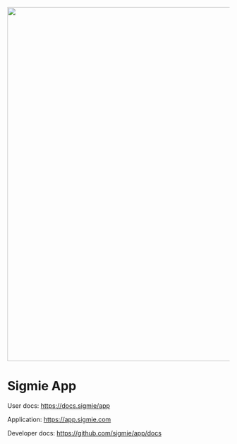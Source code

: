 <p align="center"><a href="https://app.sigmie.com" target="_blank"><img width="800" src="https://res.cloudinary.com/markos-nikolaos-orfanos/image/upload/c_scale,w_3050/v1593940839/Sigmie/banner_avlw7m.png"></a></p>

<p align="center">
</p>

# Sigmie App

User docs: https://docs.sigmie/app

Application: https://app.sigmie.com

Developer docs: https://github.com/sigmie/app/docs
